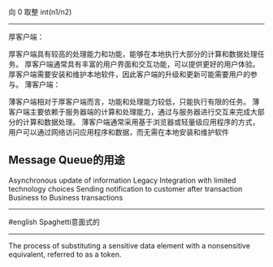 向 0 取整 int(n1/n2)

---
厚客户端：

厚客户端具有较高的处理能力和功能，能够在本地执行大部分的计算和数据处理任务。
厚客户端通常具有丰富的用户界面和交互功能，可以提供更好的用户体验。
厚客户端需要安装和维护本地软件，因此客户端的升级和更新可能需要用户的参与。
薄客户端：

薄客户端相对于厚客户端而言，功能和处理能力较低，只能执行有限的任务。
薄客户端主要依赖于服务器端的计算和处理能力，通过与服务器进行交互来完成大部分的计算和数据处理。
薄客户端通常采用基于浏览器或轻量级应用程序的方式，用户可以通过网络访问应用程序和数据，而无需在本地安装和维护软件

Message Queue的用途
---
Asynchronous update of information 
Legacy Integration with limited technology choices 
Sending notification to customer after transaction 
Business to Business transactions


---
#english
Spaghetti意面式的

---
 The process of substituting a sensitive data element with a nonsensitive equivalent\,  referred to as a token\.